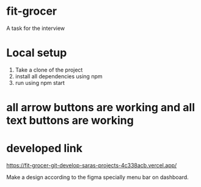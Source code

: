 # fit-grocer
A task for the interview

# Local setup
1. Take a clone of the project
2. install all dependencies using npm 
3. run using npm start

# all arrow buttons are working and all text buttons are working

# developed link 
https://fit-grocer-git-develop-saras-projects-4c338acb.vercel.app/

Make a design according to the figma specially menu bar on dashboard.
